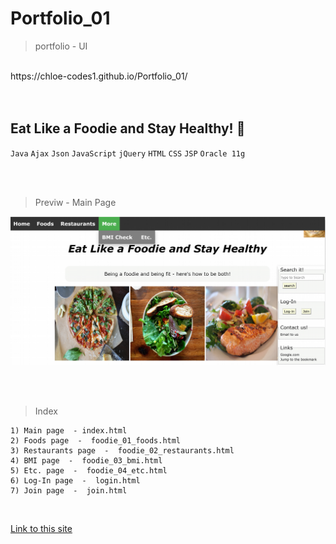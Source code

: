 # Portfolio_01
> portfolio - UI

<br/>
https://chloe-codes1.github.io/Portfolio_01/

<br/>
<br/>
<br/>


## Eat Like a Foodie and Stay Healthy! :tomato:

`Java`  `Ajax`  `Json`  `JavaScript`  `jQuery`  `HTML`  `CSS`  `JSP`  `Oracle 11g`

<br/>
<br/>

> Previw - Main Page

![foodie-main](foodie-main.png)

<br/>
<br/>


> Index

    1) Main page  - index.html
    2) Foods page  -  foodie_01_foods.html
    3) Restaurants page  -  foodie_02_restaurants.html
    4) BMI page  -  foodie_03_bmi.html
    5) Etc. page  -  foodie_04_etc.html
    6) Log-In page  -  login.html
    7) Join page  -  join.html

<br/>



[Link to this site](/project/WebContent/index.html)
